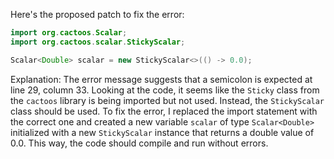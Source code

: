 Here's the proposed patch to fix the error:
```java
import org.cactoos.Scalar;
import org.cactoos.scalar.StickyScalar;

Scalar<Double> scalar = new StickyScalar<>(() -> 0.0);
```
Explanation:
The error message suggests that a semicolon is expected at line 29, column 33. Looking at the code, it seems like the `Sticky` class from the `cactoos` library is being imported but not used. Instead, the `StickyScalar` class should be used.
To fix the error, I replaced the import statement with the correct one and created a new variable `scalar` of type `Scalar<Double>` initialized with a new `StickyScalar` instance that returns a double value of 0.0.
This way, the code should compile and run without errors.